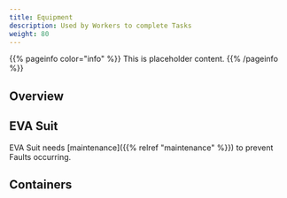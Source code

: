```yaml
---
title: Equipment
description: Used by Workers to complete Tasks
weight: 80
---
```

{{% pageinfo color="info" %}}
This is placeholder content.
{{% /pageinfo %}}

## Overview

## EVA Suit
EVA Suit needs [maintenance]({{% relref "maintenance" %}}) to prevent Faults occurring.

## Containers

